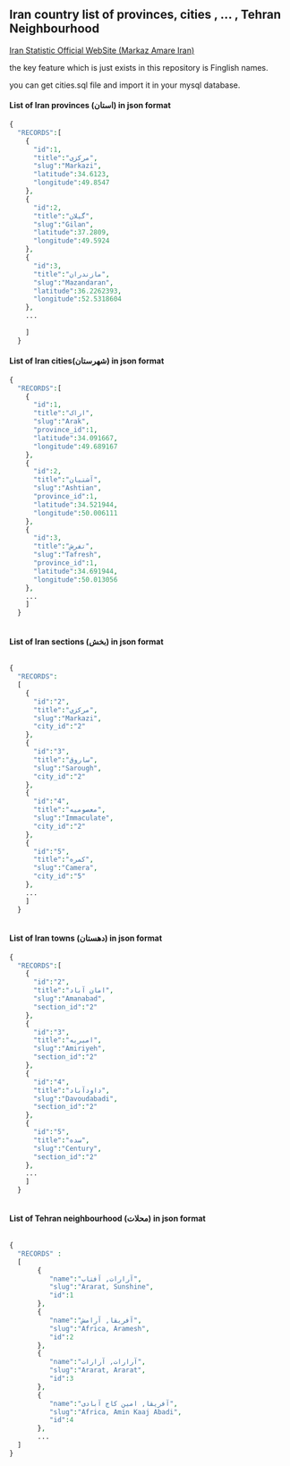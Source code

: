 ## Iran country list of provinces, cities , ... , Tehran Neighbourhood


[Iran Statistic Official WebSite (Markaz Amare Iran)](https://www.amar.org.ir/%D9%81%D8%B1%D8%A7%D8%AF%D8%A7%D8%AF%D9%87%D9%87%D8%A7/%D8%AA%D9%82%D8%B3%DB%8C%D9%85%D8%A7%D8%AA-%DA%A9%D8%B4%D9%88%D8%B1%DB%8C)

the key feature which is just exists in this repository is Finglish names.

you can get cities.sql file and import it in your mysql database.

####   List of Iran provinces (استان) in json format
```php
{
  "RECORDS":[
    {
      "id":1,
      "title":"مرکزی",
      "slug":"Markazi",
      "latitude":34.6123,
      "longitude":49.8547
    },
    {
      "id":2,
      "title":"گيلان",
      "slug":"Gilan",
      "latitude":37.2809,
      "longitude":49.5924
    },
    {
      "id":3,
      "title":"مازندران",
      "slug":"Mazandaran",
      "latitude":36.2262393,
      "longitude":52.5318604
    },
    ...
    
    ]
  }

```

#### List of Iran cities(شهرستان) in json format
```php
{
  "RECORDS":[
    {
      "id":1,
      "title":"اراک",
      "slug":"Arak",
      "province_id":1,
      "latitude":34.091667,
      "longitude":49.689167
    },
    {
      "id":2,
      "title":"آشتيان",
      "slug":"Ashtian",
      "province_id":1,
      "latitude":34.521944,
      "longitude":50.006111
    },
    {
      "id":3,
      "title":"تفرش",
      "slug":"Tafresh",
      "province_id":1,
      "latitude":34.691944,
      "longitude":50.013056
    },
    ...
    ]
  }
  
```

#### List of Iran sections (بخش) in json format
```php

{
  "RECORDS":
  [
    {
      "id":"2",
      "title":"مرکزي",
      "slug":"Markazi",
      "city_id":"2"
    },
    {
      "id":"3",
      "title":"ساروق",
      "slug":"Sarough",
      "city_id":"2"
    },
    {
      "id":"4",
      "title":"معصوميه",
      "slug":"Immaculate",
      "city_id":"2"
    },
    {
      "id":"5",
      "title":"کمره",
      "slug":"Camera",
      "city_id":"5"
    },
    ...
    ]
  }
  
```


#### List of Iran towns (دهستان) in json format
```php
{
  "RECORDS":[
    {
      "id":"2",
      "title":"امان آباد",
      "slug":"Amanabad",
      "section_id":"2"
    },
    {
      "id":"3",
      "title":"اميريه",
      "slug":"Amiriyeh",
      "section_id":"2"
    },
    {
      "id":"4",
      "title":"داودآباد",
      "slug":"Davoudabadi",
      "section_id":"2"
    },
    {
      "id":"5",
      "title":"سده",
      "slug":"Century",
      "section_id":"2"
    },
    ...
    ]
  }
  
```


#### List of Tehran neighbourhood (محلات) in json format
```php

{
  "RECORDS" :
  [
       {
          "name":"آرارات, آفتاب",
          "slug":"Ararat, Sunshine",
          "id":1
       },
       {
          "name":"آفریقا, آرامش",
          "slug":"Africa, Aramesh",
          "id":2
       },
       {
          "name":"آرارات, آرارات",
          "slug":"Ararat, Ararat",
          "id":3
       },
       {
          "name":"آفریقا, امین کاج آبادی",
          "slug":"Africa, Amin Kaaj Abadi",
          "id":4
       },
       ...
  ]
}

```
